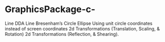 # GraphicsPackage-c-
Line DDA 
Line Bresenham’s 
Circle 
Ellipse 
Using unit circle coordinates instead of screen coordinates 
2d Transformations (Translation, Scaling, & Rotation) 
2d Transformations (Reflection, & Shearing).
